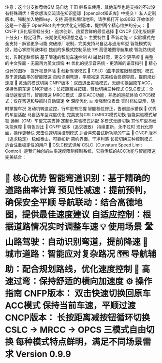 注意：这个分支推荐给GM 马自达 丰田 韩系车使用，其他车型也是支持的不过没有特殊调优！需求想法交流请在知识星球【openpilot知识库】中提交！
私人定制版本。强制加入地图key，支持 高德和腾讯地图，请手机打开 ip:8082 开始体验
这是一个基于 OpenPilot 的中文优化定制版本，提供两个精心维护的分支：
🐸 CNFP (汉化版青蛙分支) - 追求创新，热爱尝鲜的最佳选择
🥕 CNCP (汉化版胡萝卜分支) - 稳定可靠，长期使用的理想之选
✨ 主要特性
🌟 革新功能
✅ 实验模式完全支持 - 解锁更多可能
突破原厂限制，完美支持马自达与通用车型
智能模式切换，随心掌控驾驶体验
独创的多模式控制系统
🗺️ 高德地图导航集成
智能路线规划，告别迷路烦恼
基于限速的智能车速控制
AI 辅助转弯，更安全更平顺
🎯 完整的中文界面 - 无需再为英文烦恼
🔊 优化的提示音系统 - 更清晰的语音指引
🎨 精心设计的图标 - 提升视觉体验
🚀 创新驾驶模式
🎯 CSLC（曲率速度限制控制）模式
基于道路曲率的智能限速
自动识别弯道，平顺减速
完美结合高德导航，提前规划速度
🔄 灵活的模式切换
CNFP版本：双击退出实验模式，无缝切换回原车ACC，保持当前车速
CNCP版本：长按距离减按钮，轻松切换三种模式
CSLC模式：全自动速度调节，智能限速
MRCC模式：原车ACC功能，熟悉的巡航体验
OPCS模式：仅在弯道和导航时自动调速
🛠️ 深度优化
📊 增强型仪表盘
实时档位显示，随时掌握车况
发动机转速监控，行车更有把握
智能档位修正，告别显示错误
🚗 优秀的车型适配
马自达车型深度优化
完美支持CSLC/MRCC模式切换
智能实验模式解锁
通用（GM）车型完美支持
定制化实验模式适配
多模式无缝切换
其他车型基础功能保障
🔄 特色对比
🐸 CNFP 版本（追求极致）
持续更新，永不过时
现代化界面，操作更畅快
双击快速切换控制模式
适合喜欢尝试新功能的车主
🥕 CNCP 版本（追求稳定）
稳如泰山，可靠如新
简约界面，干净利落
长按切换三种控制模式
适合注重稳定性的用户
📖 CSLC模式详解
CSLC（Curvature Speed Limit Control）是我们独创的曲率速度限制控制系统，它将传统的ACC功能与智能限速完美结合：

🎯 核心优势
智能弯道识别：基于精确的道路曲率计算
预见性减速：提前预判，确保安全平顺
导航联动：结合高德地图，提供最佳速度建议
自适应控制：根据道路情况实时调整车速
💡 使用场景
🛣️ 山路驾驶：自动识别弯道，提前降速
🌆 城市道路：智能应对复杂路况
🗺️ 导航辅助：配合规划路线，优化速度控制
🔄 高速过弯：保持舒适的横向加速度
⚙️ 操作指南
CNFP版本：
双击快速切换回原车ACC模式
保持当前车速，平顺过渡
CNCP版本：
长按距离减按钮循环切换
CSLC → MRCC → OPCS 三模式自由切换
每种模式特点鲜明，满足不同场景需求
Version 0.9.9
========================